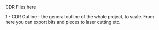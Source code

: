 CDR Files here

1 - CDR Outline - the general outline of the whole project, to scale. From here you can export bits and pieces to laser cutting etc.
